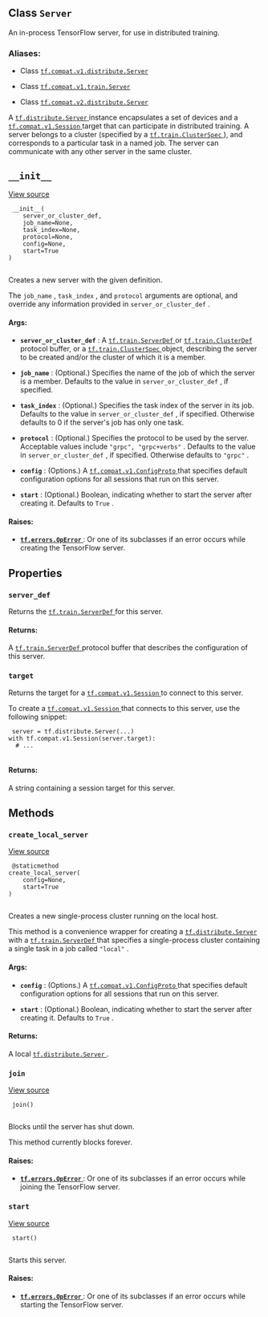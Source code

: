 

## Class  `Server` 
An in-process TensorFlow server, for use in distributed training.



### Aliases:

- Class [ `tf.compat.v1.distribute.Server` ](/api_docs/python/tf/distribute/Server)

- Class [ `tf.compat.v1.train.Server` ](/api_docs/python/tf/distribute/Server)

- Class [ `tf.compat.v2.distribute.Server` ](/api_docs/python/tf/distribute/Server)

A [ `tf.distribute.Server` ](https://tensorflow.google.cn/api_docs/python/tf/distribute/Server) instance encapsulates a set of devices and a
[ `tf.compat.v1.Session` ](https://tensorflow.google.cn/api_docs/python/tf/compat/v1/Session) target that
can participate in distributed training. A server belongs to a
cluster (specified by a [ `tf.train.ClusterSpec` ](https://tensorflow.google.cn/api_docs/python/tf/train/ClusterSpec)), and
corresponds to a particular task in a named job. The server can
communicate with any other server in the same cluster.



##  `__init__` 
[View source](https://github.com/tensorflow/tensorflow/blob/r2.0/tensorflow/python/training/server_lib.py#L110-L149)



```
 __init__(
    server_or_cluster_def,
    job_name=None,
    task_index=None,
    protocol=None,
    config=None,
    start=True
)
 
```

Creates a new server with the given definition.

The  `job_name` ,  `task_index` , and  `protocol`  arguments are optional, and
override any information provided in  `server_or_cluster_def` .



#### Args:

- **`server_or_cluster_def`** : A [ `tf.train.ServerDef` ](https://tensorflow.google.cn/api_docs/python/tf/train/ServerDef) or [ `tf.train.ClusterDef` ](https://tensorflow.google.cn/api_docs/python/tf/train/ClusterDef)
protocol buffer, or a [ `tf.train.ClusterSpec` ](https://tensorflow.google.cn/api_docs/python/tf/train/ClusterSpec) object, describing the
server to be created and/or the cluster of which it is a member.

- **`job_name`** : (Optional.) Specifies the name of the job of which the server is
a member. Defaults to the value in  `server_or_cluster_def` , if
specified.

- **`task_index`** : (Optional.) Specifies the task index of the server in its job.
Defaults to the value in  `server_or_cluster_def` , if specified.
Otherwise defaults to 0 if the server's job has only one task.

- **`protocol`** : (Optional.) Specifies the protocol to be used by the server.
Acceptable values include  `"grpc", "grpc+verbs"` . Defaults to the value
in  `server_or_cluster_def` , if specified. Otherwise defaults to
 `"grpc"` .

- **`config`** : (Options.) A [ `tf.compat.v1.ConfigProto` ](https://tensorflow.google.cn/api_docs/python/tf/compat/v1/ConfigProto) that specifies default
configuration options for all sessions that run on this server.

- **`start`** : (Optional.) Boolean, indicating whether to start the server after
creating it. Defaults to  `True` .



#### Raises:

- **[ `tf.errors.OpError` ](/api_docs/python/tf/errors/OpError)** : Or one of its subclasses if an error occurs while
creating the TensorFlow server.



## Properties


###  `server_def` 
Returns the [ `tf.train.ServerDef` ](https://tensorflow.google.cn/api_docs/python/tf/train/ServerDef) for this server.



#### Returns:
A [ `tf.train.ServerDef` ](https://tensorflow.google.cn/api_docs/python/tf/train/ServerDef) protocol buffer that describes the configuration
of this server.



###  `target` 
Returns the target for a [ `tf.compat.v1.Session` ](https://tensorflow.google.cn/api_docs/python/tf/compat/v1/Session) to connect to this server.

To create a
[ `tf.compat.v1.Session` ](https://tensorflow.google.cn/api_docs/python/tf/compat/v1/Session) that
connects to this server, use the following snippet:



```
 server = tf.distribute.Server(...)
with tf.compat.v1.Session(server.target):
  # ...
 
```



#### Returns:
A string containing a session target for this server.



## Methods


###  `create_local_server` 
[View source](https://github.com/tensorflow/tensorflow/blob/r2.0/tensorflow/python/training/server_lib.py#L214-L237)



```
 @staticmethod
create_local_server(
    config=None,
    start=True
)
 
```

Creates a new single-process cluster running on the local host.

This method is a convenience wrapper for creating a
[ `tf.distribute.Server` ](https://tensorflow.google.cn/api_docs/python/tf/distribute/Server) with a [ `tf.train.ServerDef` ](https://tensorflow.google.cn/api_docs/python/tf/train/ServerDef) that specifies a
single-process cluster containing a single task in a job called
 `"local"` .



#### Args:

- **`config`** : (Options.) A [ `tf.compat.v1.ConfigProto` ](https://tensorflow.google.cn/api_docs/python/tf/compat/v1/ConfigProto) that specifies default
configuration options for all sessions that run on this server.

- **`start`** : (Optional.) Boolean, indicating whether to start the server after
creating it. Defaults to  `True` .



#### Returns:
A local [ `tf.distribute.Server` ](https://tensorflow.google.cn/api_docs/python/tf/distribute/Server).



###  `join` 
[View source](https://github.com/tensorflow/tensorflow/blob/r2.0/tensorflow/python/training/server_lib.py#L174-L183)



```
 join()
 
```

Blocks until the server has shut down.

This method currently blocks forever.



#### Raises:

- **[ `tf.errors.OpError` ](/api_docs/python/tf/errors/OpError)** : Or one of its subclasses if an error occurs while
joining the TensorFlow server.



###  `start` 
[View source](https://github.com/tensorflow/tensorflow/blob/r2.0/tensorflow/python/training/server_lib.py#L165-L172)



```
 start()
 
```

Starts this server.



#### Raises:

- **[ `tf.errors.OpError` ](/api_docs/python/tf/errors/OpError)** : Or one of its subclasses if an error occurs while
starting the TensorFlow server.

